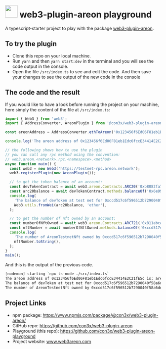  
#  <img src="https://github.com/Con3X/web3-plugin-areon-playground/assets/24407834/70b9d570-1bcc-43c7-8ac1-d8c0f4acca5e" width="40" height="40"/> web3-plugin-areon playground

A typescript-starter project to play with the package <a href="https://www.npmjs.com/package/@con3x/web3-plugin-areon/">web3-plugin-areon</a>.


## To try the plugin
- Clone this repo on your local machine. 
- Run `yarn` and then `yarn start:dev` in the terminal and you will see the code output in the console. 
- Open the file `/src/index.ts` to see and edit the code. And then save your changes to see the output of the new code in the console

## The code and the result
If you would like to have a look before running the project on your machine, here simply the content of the file at `/src/index.ts`:
```ts title="index.ts"
import { Web3 } from 'web3';
import { AddressConverter, AreonPlugin } from '@con3x/web3-plugin-areon';

const areonAddress = AddressConverter.ethToAreon('0x123456f6Ed06F81eb1Edc6fccE34414E2C21fE5c');

console.log('The areon address of 0x123456f6Ed06F81eb1Edc6fccE34414E2C21fE5c is:', areonAddress);

// the following shows how to use the plugin
// you can call any rpc method using the convention:
// web3.areon.<network>.rpc.<namespace>.<method>
async function main() {
  const web3 = new Web3('https://testnet-rpc.areon.network');
  web3.registerPlugin(new AreonPlugin());

  // to get the token balance of an account:
  const devTokenContract = await web3.areon.Contracts.ARC20('0xb8082fa72bd534eb0fa124a0ea8fb9824356fd74');
  const arc20balance = await devTokenContract.methods.balanceOf('0x6e994beb7015e68db2ce06fffe365e489f90b64d').call();
  console.log(
    'The balance of devToken at test net for 0xccd517c6f596512b7290040f58a6ddb492da7a9f, is:',
    Web3.utils.fromWei(arc20balance, 'ether'),
  );

  // to get the number of nft owned by an account:
  const numberOfNftOwned = await web3.areon.Contracts.ARC721('0x811abcac79de50cdf432462282e8c16eb4aca70d');
  const nftNumber = await numberOfNftOwned.methods.balanceOf('0xccd517c6f596512b7290040f58a6ddb492da7a9f').call();
  console.log(
    'The number of AreonTestnetNft owned by 0xccd517c6f596512b7290040f58a6ddb492da7a9f, is:',
    nftNumber.toString(),
  );
}
main();
```

And this is the output of the previous code.

```sh
[nodemon] starting `npx ts-node ./src/index.ts`
The areon address of 0x123456f6Ed06F81eb1Edc6fccE34414E2C21fE5c is: areon1zg69dahdqmupav0dcm7vudzpfckzrljum4nsgt
The balance of devToken at test net for 0xccd517c6f596512b7290040f58a6ddb492da7a9f, is: 50
The number of AreonTestnetNft owned by 0xccd517c6f596512b7290040f58a6ddb492da7a9f, is: 6
```

## Project Links


- npm package: https://www.npmjs.com/package/@con3x/web3-plugin-areon/
- GitHub repo: https://github.com/con3x/web3-plugin-areon
- Playground (this repo): https://github.com/con3x/web3-plugin-areon-playground
- Project website: www.web3areon.com
